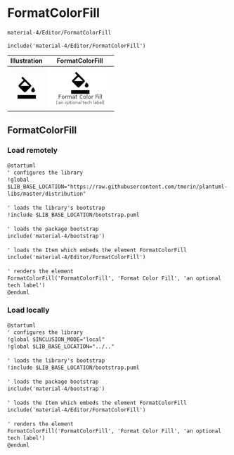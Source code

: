 # FormatColorFill


```text
material-4/Editor/FormatColorFill
```

```text
include('material-4/Editor/FormatColorFill')
```



| Illustration | FormatColorFill |
| :---: | :---: |
| ![illustration for Illustration](../../material-4/Editor/FormatColorFill.png) | ![illustration for FormatColorFill](../../material-4/Editor/FormatColorFill.Local.png) |




## FormatColorFill

### Load remotely
```plantuml
@startuml
' configures the library
!global $LIB_BASE_LOCATION="https://raw.githubusercontent.com/tmorin/plantuml-libs/master/distribution"

' loads the library's bootstrap
!include $LIB_BASE_LOCATION/bootstrap.puml

' loads the package bootstrap
include('material-4/bootstrap')

' loads the Item which embeds the element FormatColorFill
include('material-4/Editor/FormatColorFill')

' renders the element
FormatColorFill('FormatColorFill', 'Format Color Fill', 'an optional tech label')
@enduml
```

### Load locally
```plantuml
@startuml
' configures the library
!global $INCLUSION_MODE="local"
!global $LIB_BASE_LOCATION="../.."

' loads the library's bootstrap
!include $LIB_BASE_LOCATION/bootstrap.puml

' loads the package bootstrap
include('material-4/bootstrap')

' loads the Item which embeds the element FormatColorFill
include('material-4/Editor/FormatColorFill')

' renders the element
FormatColorFill('FormatColorFill', 'Format Color Fill', 'an optional tech label')
@enduml
```

